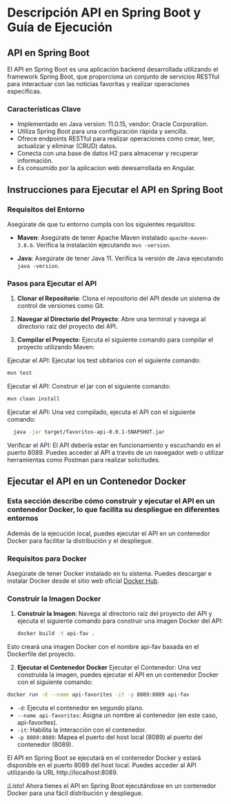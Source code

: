 # Descripción API en Spring Boot y Guía de Ejecución

## API en Spring Boot

El API en Spring Boot es una aplicación backend desarrollada utilizando el framework Spring Boot, que proporciona un conjunto de servicios RESTful para interactuar con las noticias favoritas y realizar operaciones específicas.

### Características Clave

- Implementado en Java version: 11.0.15, vendor: Oracle Corporation.
- Utiliza Spring Boot para una configuración rápida y sencilla.
- Ofrece endpoints RESTful para realizar operaciones como crear, leer, actualizar y eliminar (CRUD) datos.
- Conecta con una base de datos H2 para almacenar y recuperar información.
- Es consumido por la aplicacion web dewsarrollada en Angular.

## Instrucciones para Ejecutar el API en Spring Boot

### Requisitos del Entorno

Asegúrate de que tu entorno cumpla con los siguientes requisitos:

- **Maven**: Asegúrate de tener Apache Maven instalado `apache-maven-3.8.6`. Verifica la instalación ejecutando `mvn -version`.

- **Java**: Asegúrate de tener Java 11. Verifica la versión de Java ejecutando `java -version`.

### Pasos para Ejecutar el API

1. **Clonar el Repositorio**: Clona el repositorio del API desde un sistema de control de versiones como Git.

2. **Navegar al Directorio del Proyecto**: Abre una terminal y navega al directorio raíz del proyecto del API.

3. **Compilar el Proyecto**: Ejecuta el siguiente comando para compilar el proyecto utilizando Maven:

Ejecutar el API: Ejecutar los test ubitarios con el siguiente comando:
  ```bash
  mvn test
  ```
Ejecutar el API: Construir el jar con el siguiente comando:
   ```bash
   mvn clean install
   ```
Ejecutar el API: Una vez compilado, ejecuta el API con el siguiente comando:
  ```bash
    java -jar target/favoritos-api-0.0.1-SNAPSHOT.jar
  ```
  
Verificar el API: El API debería estar en funcionamiento y escuchando en el puerto 8089. Puedes acceder al API a través de un navegador web o utilizar herramientas como Postman para realizar solicitudes.

## Ejecutar el API en un Contenedor Docker
### Esta sección describe cómo construir y ejecutar el API en un contenedor Docker, lo que facilita su despliegue en diferentes entornos

Además de la ejecución local, puedes ejecutar el API en un contenedor Docker para facilitar la distribución y el despliegue.

### Requisitos para Docker

Asegúrate de tener Docker instalado en tu sistema. Puedes descargar e instalar Docker desde el sitio web oficial [Docker Hub](https://www.docker.com/get-started).

### Construir la Imagen Docker

1. **Construir la Imagen**: Navega al directorio raíz del proyecto del API y ejecuta el siguiente comando para construir una imagen Docker del API:

   ```bash
   docker build -t api-fav .
    ```
  Esto creará una imagen Docker con el nombre api-fav basada en el Dockerfile del proyecto.

2. **Ejecutar el Contenedor Docker**
  Ejecutar el Contenedor: Una vez construida la imagen, puedes ejecutar el API en un contenedor Docker con el siguiente comando:

  ```bash
  docker run -d --name api-favorites -it -p 8089:8089 api-fav
  ```
  - `-d`: Ejecuta el contenedor en segundo plano.  
  - `--name api-favorites`: Asigna un nombre al contenedor (en este caso, api-favorites).  
  - `-it`: Habilita la interacción con el contenedor.  
  - `-p 8089:8089`: Mapea el puerto del host local (8089) al puerto del contenedor (8089).  
  
  El API en Spring Boot se ejecutará en el contenedor Docker y estará disponible en el puerto 8089 del host local. Puedes acceder al API utilizando la URL http://localhost:8089.
  
  ¡Listo! Ahora tienes el API en Spring Boot ejecutándose en un contenedor Docker para una fácil distribución y despliegue.
